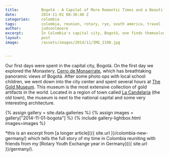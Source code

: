 ```yaml
---
title:			Bogotá - A Capital of More Romantic Times and a Beautiful Nation
date:			2014-11-01 08:36:48 Z
categories:		colombia
tags:			colombia, reunion, rotary, rye, south america, travel
author:			judsonlmoore
excerpt:		In Colombia's capital city, Bogotá, one finds themselves taken to a time when romance lived permanently in the air and anything was possible.
layout:			post
image:			/assets/images/2014/11/IMG_2198.jpg


---
```


Our first days were spent in the capital city, Bogotá. On the first day we explored the Monastery, [Cerro de Monserrate](https://en.wikipedia.org/wiki/Monserrate), which has breathtaking panoramic views of Bogotá. After some photo ops with local school children, we went down into the city center and spent several hours at [The Gold Museum](https://en.wikipedia.org/wiki/Gold_Museum,_Bogot%C3%A1). This museum is the most extensive collection of gold artifacts in the world. Located in a region of town called [La Candelaria](https://en.wikipedia.org/wiki/La_Candelaria) (the old town), the museum is next to the national capital and some very interesting architecture.

{% assign gallery = site.data.galleries %}
{% assign images = gallery["2014-11-01-bogota"] %}
{% include gallery-lightbox.html images=images %}

\*this is an excerpt from [a longer article]({{ site.url }}/colombia-new-germany/) which tells the full story of my time in Colombia reuniting with friends from my [Rotary Youth Exchange year in Germany]({{ site.url }}/germany/).
